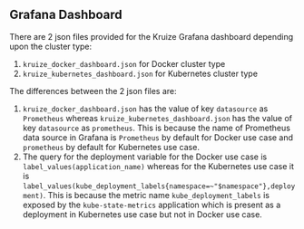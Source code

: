 
## Grafana Dashboard

There are 2 json files provided for the Kruize Grafana dashboard depending upon the cluster type: 

1. `kruize_docker_dashboard.json` for Docker cluster type 
2. `kruize_kubernetes_dashboard.json` for Kubernetes cluster type 

The differences between the 2 json files are: 

1. `kruize_docker_dashboard.json` has the value of key `datasource` as `Prometheus` whereas 
`kruize_kubernetes_dashboard.json` has the value of key `datasource` as `prometheus`. This is because the name of 
Prometheus data source in Grafana is `Prometheus` by default for Docker use case and `prometheus` by default for 
Kubernetes use case. 
2. The query for the deployment variable for the Docker use case is `label_values(application_name)` whereas for the 
Kubernetes use case it is `label_values(kube_deployment_labels{namespace=~"$namespace"},deployment)`. This is because 
the metric name `kube_deployment_labels` is exposed by the `kube-state-metrics` application which is present as a 
deployment in Kubernetes use case but not in Docker use case. 
